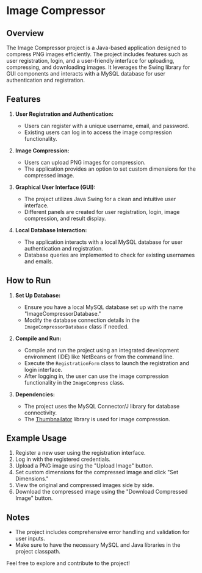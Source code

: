 # Image Compressor

## Overview

The Image Compressor project is a Java-based application designed to compress PNG images efficiently. The project includes features such as user registration, login, and a user-friendly interface for uploading, compressing, and downloading images. It leverages the Swing library for GUI components and interacts with a MySQL database for user authentication and registration.

## Features

1. **User Registration and Authentication:**
   - Users can register with a unique username, email, and password.
   - Existing users can log in to access the image compression functionality.

2. **Image Compression:**
   - Users can upload PNG images for compression.
   - The application provides an option to set custom dimensions for the compressed image.

3. **Graphical User Interface (GUI):**
   - The project utilizes Java Swing for a clean and intuitive user interface.
   - Different panels are created for user registration, login, image compression, and result display.

4. **Local Database Interaction:**
   - The application interacts with a local MySQL database for user authentication and registration.
   - Database queries are implemented to check for existing usernames and emails.

## How to Run

1. **Set Up Database:**
   - Ensure you have a local MySQL database set up with the name "ImageCompressorDatabase."
   - Modify the database connection details in the `ImageCompressorDatabase` class if needed.

2. **Compile and Run:**
   - Compile and run the project using an integrated development environment (IDE) like NetBeans or from the command line.
   - Execute the `RegistrationForm` class to launch the registration and login interface.
   - After logging in, the user can use the image compression functionality in the `ImageCompress` class.

3. **Dependencies:**
   - The project uses the MySQL Connector/J library for database connectivity.
   - The [Thumbnailator](https://github.com/coobird/thumbnailator) library is used for image compression.

## Example Usage

1. Register a new user using the registration interface.
2. Log in with the registered credentials.
3. Upload a PNG image using the "Upload Image" button.
4. Set custom dimensions for the compressed image and click "Set Dimensions."
5. View the original and compressed images side by side.
6. Download the compressed image using the "Download Compressed Image" button.

## Notes

- The project includes comprehensive error handling and validation for user inputs.
- Make sure to have the necessary MySQL and Java libraries in the project classpath.

Feel free to explore and contribute to the project!
